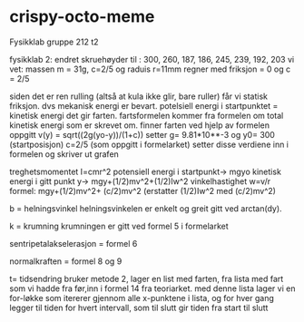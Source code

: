 # crispy-octo-meme
Fysikklab gruppe 212 t2

fysikklab 2:
endret skruehøyder til : 300, 260, 187, 186, 245, 239, 192, 203
vi vet: massen m = 31g, c=2/5 og raduis r=11mm
regner med friksjon = 0
og c = 2/5

siden det er ren rulling (altså at kula ikke glir, bare ruller) får vi statisk friksjon.
dvs mekanisk energi er bevart.
potelsiell energi i startpunktet = kinetisk energi det gir farten.
fartsformelen kommer fra formelen om total kinetisk energi som er skrevet om.
finner farten ved hjelp av formelen oppgitt v(y) = sqrt((2g(yo-y))/(1+c))
setter g= 9.81*10**-3
og y0= 300 (startposisjon)
c=2/5 (som oppgitt i formelarket)
setter disse verdiene inn i formelen og skriver ut grafen

treghetsmomentet I=cmr^2
potensiell energi i startpunkt-> mgyo
kinetisk energi i gitt punkt y-> mgy+(1/2)mv^2+(1/2)Iw^2
vinkelhastighet w=v/r
formel: mgy+(1/2)mv^2+ (c/2)mv^2   (erstatter (1/2)Iw^2 med (c/2)mv^2)


b = helningsvinkel
helningsvinkelen er enkelt og greit gitt ved arctan(dy).

k = krumning
krumningen er gitt ved formel 5 i formelarket

sentripetalakselerasjon = formel 6

normalkraften = formel 8 og 9


t= tidsendring 
bruker metode 2, 
lager en list med farten, fra lista med fart som vi hadde fra før,inn i formel 14 fra teoriarket.
med denne lista lager vi en for-løkke som itererer gjennom alle x-punktene i lista, 
og for hver gang legger til tiden for hvert intervall, som til slutt gir tiden fra start til slutt

